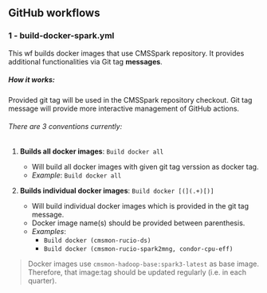 ## GitHub workflows

### 1 - build-docker-spark.yml

This wf builds docker images that use CMSSpark repository. It provides additional functionalities via Git tag **messages**.

##### How it works:

Provided git tag will be used in the CMSSpark repository checkout. Git tag message will provide more interactive
management of GitHub actions.

###### There are 3 conventions currently:

1. **Builds all docker images**: `Build docker all`
    - Will build all docker images with given git tag verssion as docker tag.
    - _Example_: `Build docker all`

2. **Builds individual docker images**: `Build docker [(](.+)[)]`
    - Will build individual docker images which is provided in the git tag message.
    - Docker image name(s) should be provided between parenthesis. 
    - _Examples_:
        - `Build docker (cmsmon-rucio-ds)`
        - `Build docker (cmsmon-rucio-spark2mng, condor-cpu-eff)`


> Docker images use `cmsmon-hadoop-base:spark3-latest` as base image. Therefore, that image:tag should be updated regularly (i.e. in each quarter).
